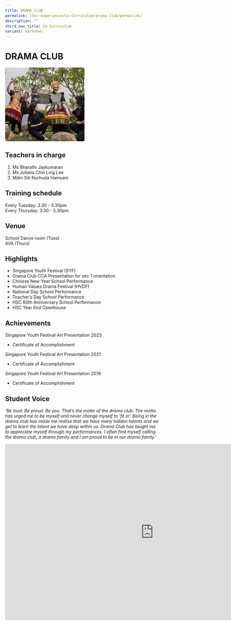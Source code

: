 ```yaml
---
title: DRAMA CLUB
permalink: /hsc-experience/Co-Curriculum/drama-club/permalink/
description: ""
third_nav_title: Co Curriculum
variant: markdown
---
```

DRAMA CLUB
==========

![](/images/CCA/Drama.png)

Teachers in charge
------------------

1.  Ms Bharathi Jaykumaran
2.  Ms Juliana Chin Ling Lee
3.  Mdm Siti Nurhuda Hamsani

Training schedule
-----------------

Every Tuesday: 3.30 - 5.30pm  
Every Thursday: 3.30 - 5.30pm

Venue
-----
School
Dance room (Tues)  
AVA (Thurs)

Highlights
----------

*   Singapore Youth Festival (SYF)
*   Drama Club CCA Presentation for sec 1 orientation
*   Chinese New Year School Performance
*   Human Values Drama Festival (HVDF)
*   National Day School Performance
*   Teacher’s Day School Performance
*   HSC 60th Anniversary School Performance
*   HSC Year End Openhouse

Achievements
------------

Singapore Youth Festival Art Presentation 2023
*   Certificate of Accomplishment 

Singapore Youth Festival Art Presentation 2021
*   Certificate of Accomplishment 

Singapore Youth Festival Art Presentation 2019
*   Certificate of Accomplishment 

Student Voice
-------------

_‘Be loud. Be proud. Be you. That’s the motto of the drama club. The motto has urged me to be myself and never change myself to ‘fit in’. Being in the drama club has made me realise that we have many hidden talents and we get to learn the talent we have deep within us. Drama Club has taught me to appreciate myself through my performances. I often find myself calling the drama club, a drama family and I am proud to be in our drama family.’_

<iframe allowfullscreen="true" height="569" width="960" frameborder="0" src="https://docs.google.com/presentation/d/e/2PACX-1vSYw5ZUr1Z8JMQM_kHy-lKZHVvk6GmOA2ysuH9_QuI5284QGuFolaOosBkjc7beoa9TNAr7wBxrBuZ7/embed?start=false&amp;loop=false&amp;delayms=3000"></iframe>